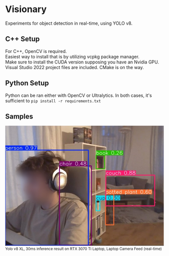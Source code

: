 # Visionary

Experiments for object detection in real-time, using YOLO v8.

## C++ Setup
For C++, OpenCV is required.\
Easiest way to install that is by utilizing vcpkg package manager.\
Make sure to install the CUDA version supposing you have an Nvidia GPU.
Visual Studio 2022 project files are included. CMake is on the way.

## Python Setup
Python can be ran either with OpenCV or Ultralytics.
In both cases, it's sufficient to `pip install -r requirements.txt`

## Samples
<div style="">
  <img src="docs/assets/sample-1.jpg" alt="Sample Image" />
  <p style="font-size: smaller; margin-top: 0px;">Yolo v8 XL, 30ms inference result on RTX 3070 Ti Laptop, Laptop Camera Feed (real-time)</p>
</div>
